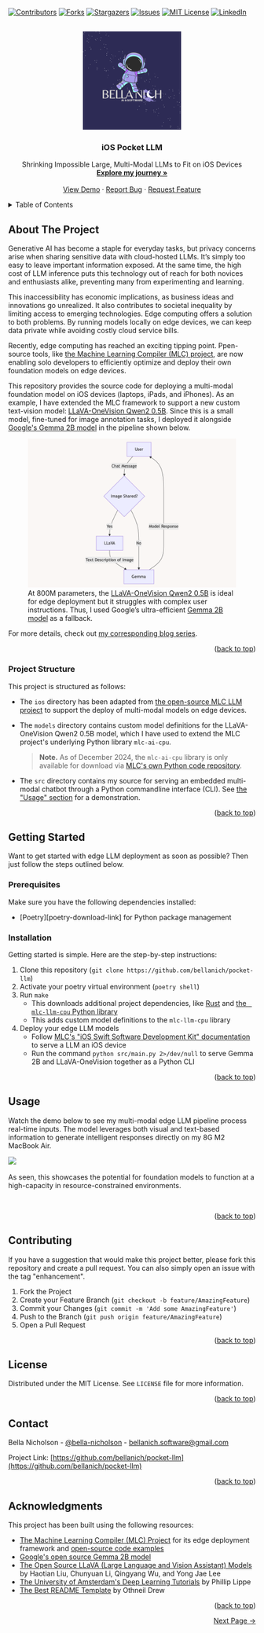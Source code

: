 <!-- Source: https://github.com/othneildrew/Best-README-Template/pull/73 -->

<a name="readme-top"></a>








<!-- PROJECT SHIELDS -->
<!--
*** https://www.markdownguide.org/basic-syntax/#reference-style-links
-->
[![Contributors][contributors-shield]][contributors-url]
[![Forks][forks-shield]][forks-url]
[![Stargazers][stars-shield]][stars-url]
[![Issues][issues-shield]][issues-url]
[![MIT License][license-shield]][license-url]
[![LinkedIn][linkedin-shield]][linkedin-url]


<!-- PROJECT LOGO -->
<br />
<div align="center">
  <! -- Uncomment to turn logo image into a link -->
  <img src="images/logo.png" alt="Logo" width="200" height="200">

  <h3 align="center"> iOS Pocket LLM </h3>

  <p align="center">
   Shrinking Impossible Large, Multi-Modal LLMs to Fit on iOS Devices
    <br />
    <a href="https://bellanich.github.io/post/edge-llm-mlc"><strong>Explore my journey »</strong></a>
    <br />
    <br />
    <a href="#usage">View Demo</a>
    ·
    <a href="https://github.com/bellanich/pocket-llm/issues">Report Bug</a>
    ·
    <a href="https://github.com/bellanich/pocket-llm/issues">Request Feature</a>
  </p>
</div>



<!-- TABLE OF CONTENTS -->
<details>
  <summary>Table of Contents</summary>
  <ol>
    <li>
      <a href="#about-the-project">About The Project</a>
      <ul>
        <!-- <li><a href="#features">Features</a></li> -->
        <li><a href="#project-structure">Project Structure</a></li>
        <!-- <li><a href="#built-with">Built With</a></li> -->
      </ul>
    </li>
    <li>
      <a href="#getting-started">Getting Started</a>
      <ul>
        <li><a href="#prerequisites">Prerequisites</a></li>
        <li><a href="#installation">Installation</a></li>
      </ul>
    </li>
    <li><a href="#usage">Usage</a></li>
    <li><a href="#contributing">Contributing</a></li>
    <li><a href="#license">License</a></li>
    <li><a href="#contact">Contact</a></li>
    <li><a href="#acknowledgments">Acknowledgments</a></li>
  </ol>
</details>



## About The Project

Generative AI has become a staple for everyday tasks, but privacy concerns arise when sharing sensitive data with cloud-hosted LLMs. It’s simply too easy to leave important information exposed. At the same time, the high cost of LLM inference puts this technology out of reach for both novices and enthusiasts alike, preventing many from experimenting and learning.

This inaccessibility has economic implications, as business ideas and innovations go unrealized. It also contributes to societal inequality by limiting access to emerging technologies. Edge computing offers a solution to both problems. By running models locally on edge devices, we can keep data private while avoiding costly cloud service bills.

Recently, edge computing has reached an exciting tipping point. Ppen-source tools, like [the Machine Learning Compiler (MLC) project](https://llm.mlc.ai), are now enabling solo developers to efficiently optimize and deploy their own foundation models on edge devices.

This repository provides the source code for deploying a multi-modal foundation model on iOS devices (laptops, iPads, and iPhones). As an example, I have extended the MLC framework to support a new custom text-vision model: [LLaVA-OneVision Qwen2 0.5B](https://huggingface.co/llava-hf/llava-onevision-qwen2-0.5b-ov-hf). Since this is a small model, fine-tuned for image annotation tasks, I deployed it alongside [Google's Gemma 2B model](https://ai.google.dev/gemma) in the pipeline shown below.


<figure>
  <img src="images/model_flowchart.png">
  <figcaption>
  At 800M parameters, the <a href="https://llava-vl.github.io/blog/2024-08-05-llava-onevision/">LLaVA-OneVision Qwen2 0.5B</a> is ideal for edge deployment but it struggles with complex user instructions. Thus, I used Google’s ultra-efficient <a href="https://huggingface.co/google/gemma-2b">Gemma 2B model</a> as a fallback.
  </figcaption>
</figure>

For more details, check out [my corresponding blog series](https://bellanich.github.io/post/edge-llm-mlc/).

<p align="right">(<a href="#readme-top">back to top</a>)</p>

### Project Structure

This project is structured as follows:

* The `ios` directory has been adapted from [the open-source MLC LLM project](https://github.com/mlc-ai/mlc-llm) to support the deploy of multi-modal models on edge devices.
* The `models` directory contains custom model definitions for the LLaVA-OneVision Qwen2 0.5B model, which I have used to extend the MLC project's underlying Python library `mlc-ai-cpu`.

    > **Note.** As of December 2024, the `mlc-ai-cpu` library is only available for download via [MLC's own Python code repository](https://mlc.ai/wheels).

* The `src` directory contains my source for serving an embedded multi-modal chatbot through a Python commandline interface (CLI). See [the "Usage" section](#usage) for a demonstration.


<p align="right">(<a href="#readme-top">back to top</a>)</p>



<!-- GETTING STARTED -->
## Getting Started

Want to get started with edge LLM deployment as soon as possible? Then just follow the steps outlined below.

### Prerequisites

Make sure you have the following dependencies installed:

* [Poetry][poetry-download-link] for Python package management


### Installation

Getting started is simple. Here are the step-by-step instructions:

1. Clone this repository (`git clone https://github.com/bellanich/pocket-llm`)
2. Activate your poetry virtual environment (`poetry shell`)
3. Run `make`
   * This downloads additional project dependencies, like [Rust](https://sh.rustup.rs) and [the ` mlc-llm-cpu` Python library](https://llm.mlc.ai/docs/install/mlc_llm.html)
   * This adds custom model definitions to the `mlc-llm-cpu` library
4. Deploy your edge LLM models
    * Follow [MLC's "iOS Swift Software Development Kit" documentation](https://llm.mlc.ai/docs/deploy/ios.html) to serve a LLM an iOS device
    * Run the command `python src/main.py 2>/dev/null` to serve Gemma 2B and LLaVA-OneVision together as a Python CLI

<p align="right">(<a href="#readme-top">back to top</a>)</p>



<!-- USAGE EXAMPLES -->
## Usage

Watch the demo below to see my multi-modal edge LLM pipeline process real-time inputs. The model leverages both visual and text-based information to generate intelligent responses directly on my 8G M2 MacBook Air.

<img src="images/demo.gif">

As seen, this showcases the potential for foundation models to function at a high-capacity in resource-constrained environments.

<br/>

<p align="right">(<a href="#readme-top">back to top</a>)</p>


<!-- CONTRIBUTING -->
## Contributing

If you have a suggestion that would make this project better, please fork this repository and create a pull request. You can also simply open an issue with the tag "enhancement".

1. Fork the Project
2. Create your Feature Branch (`git checkout -b feature/AmazingFeature`)
1. Commit your Changes (`git commit -m 'Add some AmazingFeature'`)
2. Push to the Branch (`git push origin feature/AmazingFeature`)
3. Open a Pull Request

<p align="right">(<a href="#readme-top">back to top</a>)</p>



<!-- LICENSE -->
## License

Distributed under the MIT License. See `LICENSE` file for more information.

<p align="right">(<a href="#readme-top">back to top</a>)</p>



<!-- CONTACT -->
## Contact

Bella Nicholson - [@bella-nicholson](https://www.linkedin.com/in/bella-nicholson/) - bellanich.software@gmail.com

Project Link: [https://github.com/bellanich/pocket-llm](https://github.com/bellanich/pocket-llm)




<p align="right">(<a href="#readme-top">back to top</a>)</p>



<!-- ACKNOWLEDGMENTS -->
## Acknowledgments

This project has been built using the following resources:

<!-- Here are the sources that I used to formulate this template repository: -->
* [The Machine Learning Compiler (MLC) Project](https://llm.mlc.ai) for its edge deployment framework and [open-source code examples](https://github.com/mlc-ai/mlc-llm)
* [Google's open source Gemma 2B model](https://ai.google.dev/gemma)
* [The Open Source LLaVA (Large Language and Vision Assistant) Models](https://llava-vl.github.io) by Haotian Liu, Chunyuan Li,  Qingyang Wu,  and Yong Jae Lee
* [The University of Amsterdam's Deep Learning Tutorials](https://uvadlc-notebooks.readthedocs.io/en/latest/) by Phillip Lippe
* [The Best README Template](https://github.com/othneildrew/Best-README-Template) by Othneil Drew

<p align="right">(<a href="#readme-top">back to top</a>)</p>


<!-- END OF PAGE BUTTONS -->
<div align="center">
  <p align="right">
    <a href="docs/0_overview.md" style="text-align: right;">Next Page &rightarrow; </a>
  </p>
</div>


<!-- MARKDOWN LINKS & IMAGES -->
<!-- https://www.markdownguide.org/basic-syntax/#reference-style-links -->
[contributors-shield]: https://img.shields.io/github/contributors/bellanich/pocket-llm.svg?style=for-the-badge
[contributors-url]: https://github.com/bellanich/pocket-llm/graphs/contributors
[forks-shield]: https://img.shields.io/github/forks/bellanich/pocket-llm.svg?style=for-the-badge
[forks-url]: https://github.com/bellanich/pocket-llm/network/members
[stars-shield]: https://img.shields.io/github/stars/bellanich/pocket-llm.svg?style=for-the-badge
[stars-url]: https://github.com/bellanich/pocket-llm/stargazers
[issues-shield]: https://img.shields.io/github/issues/bellanich/pocket-llm.svg?style=for-the-badge
[issues-url]: https://github.com/bellanich/pocket-llm/issues
[license-shield]: https://img.shields.io/github/license/bellanich/pocket-llm.svg?label=license&style=for-the-badge
[license-url]: https://github.com/bellanich/pocket-llm/blob/master/LICENSE.txt
[linkedin-shield]: https://img.shields.io/badge/-LinkedIn-black.svg?style=for-the-badge&logo=linkedin&colorB=555
[linkedin-url]: https://www.linkedin.com/in/bella-nicholson/
[product-screenshot]: images/screenshot.png
<!-- Badges for tooling and frameworks  -->
[pre-commit-badge-url]: https://img.shields.io/badge/-React%2520Router?style=for-the-badge&logo=precommit&logoColor=%23FAB040&label=precommit&color=gray&link=https%3A%2F%2Fpre-commit.com
[pre-commit-website]: https://pre-commit.com
[commitlint-badge-url]: https://img.shields.io/badge/-React%2520Router?style=for-the-badge&logo=commitlint&label=commitlint&labelColor=%23000000&color=%23000000&link=https%3A%2F%2Fcommitlint.js.org%2F%23%2F
[commitlint-website]: https://commitlint.js.org/#/
[copier-badge-url]: https://img.shields.io/badge/-React%2520Router?style=for-the-badge&logo=python&logoColor=orange&label=copier&labelColor=white&color=white&link=https%3A%2F%2Fcommitlint.js.org%2F%23%2F
[copier-website]: https://copier.readthedocs.io/en/stable/
[pytest-badge-url]: https://img.shields.io/badge/-ReactJS%2520?style=for-the-badge&logo=pytest&logoColor=%230A9EDC&label=PyTest&labelColor=gray&color=gray
[pytest-website]: https://docs.pytest.org/en/7.4.x/contents.html
[github-actions-badge-url]: https://img.shields.io/badge/-ReactJS%2520?style=for-the-badge&logo=githubactions&logoColor=%232088FF&label=GitHub%20Actions&labelColor=white&color=white
[github-actions-website]: https://docs.github.com/en/actions/learn-github-actions/understanding-github-actions
[link-download-copier]: https://copier.readthedocs.io/en/stable/#installation
[github-cli-badge-url]: https://img.shields.io/badge/-React%2520Router?style=for-the-badge&logo=github&logoColor=white&label=GitHub%20CLI&labelColor=black&color=black
[github-cli-website]: https://cli.github.com
[link-download-github-cli]: https://cli.github.com/manual/
[poetry-badge-url]: https://img.shields.io/badge/-React%252520%3F?style=for-the-badge&logo=poetry&logoColor=%2360A5FA&label=Poetry&labelColor=%2310142c&color=%2310142c
[poetry-website]: https://python-poetry.org
